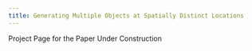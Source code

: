 ```yaml
---
title: Generating Multiple Objects at Spatially Distinct Locations
---
```


Project Page for the Paper
Under Construction

